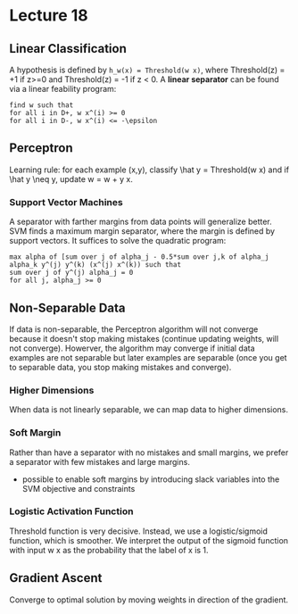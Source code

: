 # Lecture 18
## Linear Classification
A hypothesis is defined by ``h_w(x) = Threshold(w x)``, where Threshold(z) = +1 if z>=0 and Threshold(z) = -1 if z < 0. A **linear separator** can be found 
via a linear feability program:
```
find w such that
for all i in D+, w x^(i) >= 0
for all i in D-, w x^(i) <= -\epsilon
```

## Perceptron
Learning rule: for each example (x,y), classify \hat y = Threshold(w x) and if \hat y \neq y, update w = w + y x. 

### Support Vector Machines
A separator with farther margins from data points will generalize better. SVM finds a maximum margin separator, where the margin is defined by support vectors. 
It suffices to solve the quadratic program:
```
max alpha of [sum over j of alpha_j - 0.5*sum over j,k of alpha_j alpha_k y^(j) y^(k) (x^(j) x^(k)) such that
sum over j of y^(j) alpha_j = 0
for all j, alpha_j >= 0
```

## Non-Separable Data
If data is non-separable, the Perceptron algorithm will not converge because it doesn't stop making mistakes (continue updating weights, will not converge). 
Howerver, the algorithm may converge if initial data examples are not separable but later examples are separable (once you get to separable data, you stop 
making mistakes and converge). 

### Higher Dimensions
When data is not linearly separable, we can map data to higher dimensions.

### Soft Margin
Rather than have a separator with no mistakes and small margins, we prefer a separator with few mistakes and large margins.
- possible to enable soft margins by introducing slack variables into the SVM objective and constraints

### Logistic Activation Function
Threshold function is very decisive. Instead, we use a logistic/sigmoid function, which is smoother. We interpret the output of the sigmoid function with 
input w x as the probability that the label of x is 1. 

## Gradient Ascent
Converge to optimal solution by moving weights in direction of the gradient.
